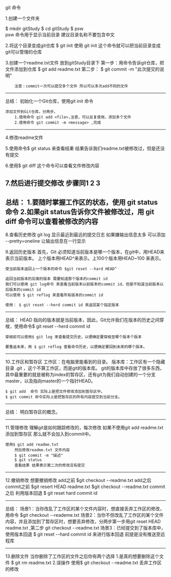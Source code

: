 git 命令

1.创建一个文件夹 

$ mkdir gitStudy
$ cd gitStudy
$ psw				
				psw 命令用于显示当前目录	建议目录名称不要包含中文

2.将这个目录变成git仓库
$ git init 
	使用 git init 这个命令就可以把当前目录变成git可以管理的仓库
	
3.创建一个readme.txt文件 放到gitStudy目录下
	第一步：用命令告诉git仓库，把文件添加到仓库
	$ git add readme.txt
	第二步：
	$ git commit -m "此次提交的说明" 

		注意：commit一次可以提交多个文件 所以可以多次add不同的文件
		
------------------------------------------------------------------------------------
总结：
	初始化一个Git仓库，使用git init 命令
	
	添加文件到Git仓库，分两步。
		1.使用命令 git add <file>,注意，可以反复使用，添加多个文件
		2.使用命令 git commit -m <message> ,完成
------------------------------------------------------------------------------------

4.修改readme文件

5.使用命令$ git status 来查看结果
			结果告诉我们readme.txt被修改过，但是还没有提交

6.使用$ git diff 这个命令可以查看文件修改内容

7.然后进行提交修改 步骤同1 2 3 
------------------------------------------------------------------------------------
总结：
	1.要随时掌握工作区的状态，使用 git status 命令
	2.如果git status告诉你文件被修改过，用 git diff 命令可以查看被修改的内容
----------------------------------------------------------------------------------
8.查看历史修改 git log 显示最近到最远的提交日志
		如果嫌输出信息太多 可以添加 --pretty=oneline    让输出信息在一行显示

9.返回历史版本
		首先，Git 必须知道当前版本是哪一个版本，在git中，用HEAD来表示当前版本。
	上个版本用HEAD^来表示。上100个版本用HEAD~100 来表示。

	使当前版本返回上一个版本的命令 $git reset --hard HEAD^
	
	返回当前版本的后面的版本 需要知道那个版本的commit id  
	我们可以使用 git log命令 来查看当前版本以前版本的commit id，但是不知道当前版本以后版本的commit id
	可以使用 $ git reflog 来查看所有版本的commit id
	
	使用： $ git reset --herd commit id 来返回某个指定版本
-------------------------------------------------------------------------------------
总结：
	HEAD 指向的版本就是当前版本，因此，Git允许我们在版本的历史之间穿梭，使用命令$ git reset --herd commit id
	
	穿梭前可以使用$ git log 来查看提交历史，以便确定要穿梭至哪个版本个版本
	
	要重返未来，用 $ git reflog 查看命令历史，以便确定要回到未来的哪个版本。
-------------------------------------------------------------------------------------

10.工作区和暂存区
	工作区：在电脑里能看到的目录。
	版本库：工作区有一个隐藏目录 .git ，这个不算工作区，而是git的版本库。
	git的版本库中存放了很多东西，其中最重要的就是被称为index的暂存区，还有git为我们自动创建的一个分支master，以及指向master的一个指针HEAD。
	
	$ git add  命令 实际上是把文件修改添加到暂存区中。
	$ git commit 命令实际上是把暂存区的所有内容提交到当前分支。
	
---------------------------------------------------------------------------
总结：
	明白暂存区的概念。
	
---------------------------------------------------------------------------
11.管理修改
	理解git是如何跟踪修改的，每次修改 如果不使用git add readme.txt添加到暂存区 那么就不会加入到commit中。
	
	使用$ git add readme.txt 
		然后修改readme.txt 文件内容
		$ git commit -m "描述"
		$ git status 	
		查看结果 结果表示第二次的修改没有提交
---------------------------------------------------------------------------
12.撤销修改
	想要撤销修改
		add之前 $git checkout --readme.txt
		add之后 commit之前 $git resert HEAD readme.txt  $git checkout --readme.txt
		commit之后 利用版本回退 $ git reset hard commit id
		
---------------------------------------------------------------------------------------
总结：
	场景1：当你改乱了工作区的某个文件内容时，想直接丢弃工作区的修改，用命令 $git checkout --reademe.txt
	场景2：当你不但改乱了工作区的某个文件内容，并且添加到了暂存区时，想要丢弃修改，分两步第一步用git reset HEAD  readme.txt ,第二步 git checkout --readme.txt
	场景3：已经提交到了版本库中，使用版本回退  $ git reset  --hard commit id 来进行版本回退 前提是没有推送至远程库

------------------------------------------------------------------------------------------------------------------------
13.删除文件
	当你删除了工作区的文件之后你有两个选择
		1.是真的想要删除这个文件
			$ git rm readme.txt
		2.误操作 
			使用$ git checkout --readme.txt 丢弃工作区的修改
			
	
	
	
	
	
	
	
	
	
	
	
	
	
	
